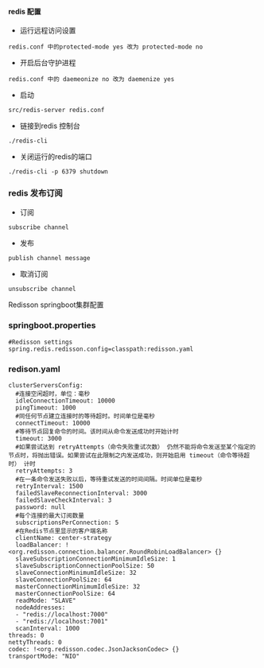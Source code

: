 #### redis 配置

- 运行远程访问设置
~~~
redis.conf 中的protected-mode yes 改为 protected-mode no
~~~
- 开启后台守护进程
~~~
redis.conf 中的 daemeonize no 改为 daemenize yes
~~~
- 启动
~~~
src/redis-server redis.conf
~~~
- 链接到redis 控制台
~~~
./redis-cli
~~~
- 关闭运行的redis的端口
~~~
./redis-cli -p 6379 shutdown
~~~


### redis 发布订阅
- 订阅
~~~
subscribe channel
~~~
- 发布
~~~
publish channel message
~~~
- 取消订阅
~~~
unsubscribe channel
~~~


Redisson springboot集群配置

### springboot.properties
~~~
#Redisson settings
spring.redis.redisson.config=classpath:redisson.yaml
~~~

### redison.yaml
~~~
clusterServersConfig:
  #连接空闲超时，单位：毫秒
  idleConnectionTimeout: 10000
  pingTimeout: 1000
  #同任何节点建立连接时的等待超时。时间单位是毫秒
  connectTimeout: 10000
  #等待节点回复命令的时间。该时间从命令发送成功时开始计时
  timeout: 3000
  #如果尝试达到 retryAttempts（命令失败重试次数） 仍然不能将命令发送至某个指定的节点时，将抛出错误。如果尝试在此限制之内发送成功，则开始启用 timeout（命令等待超时） 计时
  retryAttempts: 3
  #在一条命令发送失败以后，等待重试发送的时间间隔。时间单位是毫秒
  retryInterval: 1500
  failedSlaveReconnectionInterval: 3000
  failedSlaveCheckInterval: 3
  password: null
  #每个连接的最大订阅数量
  subscriptionsPerConnection: 5
  #在Redis节点里显示的客户端名称
  clientName: center-strategy
  loadBalancer: !<org.redisson.connection.balancer.RoundRobinLoadBalancer> {}
  slaveSubscriptionConnectionMinimumIdleSize: 1
  slaveSubscriptionConnectionPoolSize: 50
  slaveConnectionMinimumIdleSize: 32
  slaveConnectionPoolSize: 64
  masterConnectionMinimumIdleSize: 32
  masterConnectionPoolSize: 64
  readMode: "SLAVE"
  nodeAddresses:
  - "redis://localhost:7000"
  - "redis://localhost:7001"
  scanInterval: 1000
threads: 0
nettyThreads: 0
codec: !<org.redisson.codec.JsonJacksonCodec> {}
transportMode: "NIO"
~~~

